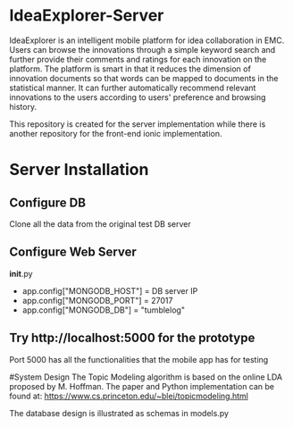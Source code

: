 # IdeaExplorer-Server
IdeaExplorer is an intelligent mobile platform for idea collaboration in EMC. Users can browse the innovations through a simple keyword search and further provide their comments and ratings for each innovation on the platform. The platform is smart in that it reduces the dimension of innovation documents so that words can be mapped to documents in the statistical manner. It can further automatically recommend relevant innovations to the users according to users' preference and browsing history. 

This repository is created for the server implementation while there is another repository for the front-end ionic implementation.



# Server Installation
Configure DB
--------------
Clone all the data from the original test DB server


Configure Web Server
--------------

__init__.py

- app.config["MONGODB_HOST"] = DB server IP
- app.config["MONGODB_PORT"] = 27017
- app.config["MONGODB_DB"] = "tumblelog"


Try http://localhost:5000 for the prototype
--------------
Port 5000 has all the functionalities that the mobile app has for testing


#System Design
The Topic Modeling algorithm is based on the online LDA proposed by M. Hoffman. The paper and Python implementation can be found at: https://www.cs.princeton.edu/~blei/topicmodeling.html

The database design is illustrated as schemas in models.py


